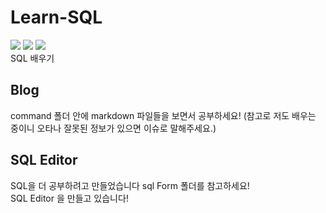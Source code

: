 # Learn-SQL
<img src = "https://img.shields.io/badge/SQL-Learn-green">  <img src = "https://img.shields.io/badge/MySQL-Learn-blue">  <img src = "https://img.shields.io/badge/C%23-With-red"> <br>
SQL 배우기

## Blog
command 폴더 안에 markdown 파일들을 보면서 공부하세요!
(참고로 저도 배우는 중이니 오타나 잘못된 정보가 있으면 이슈로 말해주세요.)

## SQL Editor
SQL을 더 공부하려고 만들었습니다 sql Form 폴더를 참고하세요! <br>
SQL Editor 을 만들고 있습니다!
